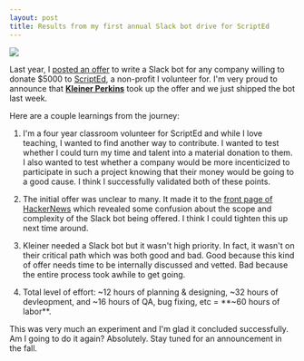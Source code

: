 ```yaml
---
layout: post
title: Results from my first annual Slack bot drive for ScriptEd
---
```


<img src="https://i.imgur.com/BdtyTSb.png"/>

Last year, I [posted an offer](http://dopeboy.github.io/bot-for-a-cause/) to write a Slack bot for any company willing to donate $5000 to [ScriptEd](https://scripted.org/), a non-profit I volunteer for. I'm very proud to announce that [**Kleiner Perkins**](http://www.kpcb.com/) took up the offer and we just shipped the bot last week.

Here are a couple learnings from the journey:

1. I'm a four year classroom volunteer for ScriptEd and while I love teaching, I wanted to find another way to contribute. I wanted to test whether I could turn my time and talent into a material donation to them. I also wanted to test whether a company would be more incenticized to participate in such a project knowing that their money would be going to a good cause. I think I successfully validated both of these points.

2. The initial offer was unclear to many. It made it to the [front page of HackerNews](https://news.ycombinator.com/item?id=15121050) which revealed some confusion about the scope and complexity of the Slack bot being offered. I think I could tighten this up next time around.

3. Kleiner needed a Slack bot but it wasn't high priority. In fact, it wasn't on their critical path which was both good and bad. Good because this kind of offer needs time to be internally discussed and vetted. Bad because the entire process took awhile to get going.

4. Total level of effort: ~12 hours of planning & designing, ~32 hours of devleopment, and ~16 hours of QA, bug fixing, etc = **~60 hours of labor**.

This was very much an experiment and I'm glad it concluded successfully. Am I going to do it again? Absolutely. Stay tuned for an announcement in the fall.
